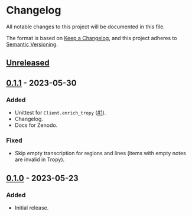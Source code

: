 # Changelog

All notable changes to this project will be documented in this file.

The format is based on [Keep a Changelog](https://keepachangelog.com/en/1.0.0/),
and this project adheres to [Semantic Versioning](https://semver.org/spec/v2.0.0.html).

## [Unreleased]

## [0.1.1] - 2023-05-30

### Added

- Unittest for `Client.enrich_tropy` ([#1](https://github.com/RISE-UNIBAS/metagrapho-tropy/pull/1)).
- Changelog.
- Docs for Zenodo.

### Fixed

- Skip empty transcription for regions and lines (items with empty notes are invalid in Tropy).

## [0.1.0] - 2023-05-23

### Added

- Initial release.

[unreleased]: https://github.com/RISE-UNIBAS/metagrapho-tropy/compare/v0.1.1...HEAD
[0.1.1]: https://github.com/RISE-UNIBAS/metagrapho-tropy/compare/v0.1.0...v0.1.1
[0.1.0]: https://github.com/RISE-UNIBAS/metagrapho-tropy/releases/tag/v0.1.0
